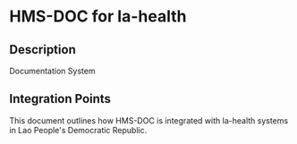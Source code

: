 # HMS-DOC for la-health

## Description

Documentation System

## Integration Points

This document outlines how HMS-DOC is integrated with la-health systems in Lao People's Democratic Republic.
